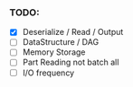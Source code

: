 ### TODO:

+ [x] Deserialize / Read / Output
+ [ ] DataStructure / DAG
+ [ ] Memory Storage
+ [ ] Part Reading not batch all
+ [ ] I/O frequency
